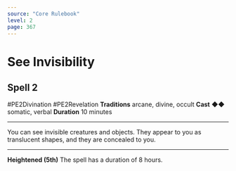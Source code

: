 ```yaml
---
source: "Core Rulebook"
level: 2
page: 367
---
```


# See Invisibility
## Spell 2
#PE2Divination #PE2Revelation 
**Traditions** arcane, divine, occult
**Cast** ◆◆ somatic, verbal
**Duration** 10 minutes

-----
You can see invisible creatures and objects. They appear to you as translucent shapes, and they are concealed to you. 

---
**Heightened (5th)** The spell has a duration of 8 hours.